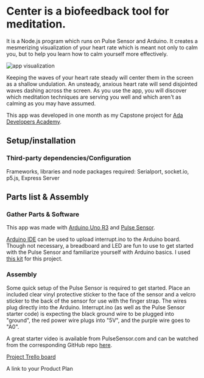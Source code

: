 # Center is a biofeedback tool for meditation.
It is a Node.js program which runs on Pulse Sensor and Arduino. It creates a mesmerizing visualization of your heart rate which is meant not only to calm you, but to help you learn how to calm yourself more effectively. 

![app visualization](https://github.com/avalliere/socket-biofeedback/blob/master/calm-down-pulse-sensor%20copy.gif)

Keeping the waves of your heart rate steady will center them in the screen as a shallow undulation. An unsteady, anxious heart rate will send disjointed waves dashing across the screen. As you use the app, you will discover which meditation techniques are serving you well and which aren't as calming as you may have assumed.

This app was developed in one month as my Capstone project for [Ada Developers Academy](https://adadevelopersacademy.org).

## Setup/installation

### Third-party dependencies/Configuration

Frameworks, libraries and node packages required: 
Serialport, socket.io, p5.js, Express Server

## Parts list & Assembly

### Gather Parts & Software

This app was made with [Arduino Uno R3](https://www.adafruit.com/product/50) and [Pulse Sensor](https://pulsesensor.com/).

[Arduino IDE](https://www.arduino.cc/en/Main/Software) can be used to upload interrupt.ino to the Arduino board. Though not necessary, a breadboard and LED are fun to use to get started with the Pulse Sensor and familiarize yourself with Arduino basics. I used [this kit](https://www.adafruit.com/product/193) for this project.

### Assembly

Some quick setup of the Pulse Sensor is required to get started. Place an included clear vinyl protective sticker to the face of the sensor and a velcro sticker to the back of the sensor for use with the finger strap. The wires plug directly into the Arduino. Interrupt.ino (as well as the Pulse Sensor starter code) is expecting the black ground wire to be plugged into "ground", the red power wire plugs into "5V", and the purple wire goes to "A0". 

A great starter video is available from PulseSensor.com and can be watched from the corresponding GitHub repo [here](https://github.com/WorldFamousElectronics/PulseSensorStarterProject).

[Project Trello board](https://trello.com/b/gFBr9Doy/capstone)

A link to your Product Plan
